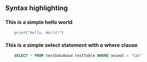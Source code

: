 ## Syntax highlighting

### This is a simple hello world

```python
    print("Hello, World!")
```

### This is a simple select statement with a where clause

```sql
    SELECT * FROM testDatabase.testTable WHERE animal = "Cat"
```